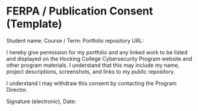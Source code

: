 # FERPA / Publication Consent (Template)

Student name:
Course / Term:
Portfolio repository URL:

I hereby give permission for my portfolio and any linked work to be listed and displayed on the Hocking College Cybersecurity Program website and other program materials. I understand that this may include my name, project descriptions, screenshots, and links to my public repository.

I understand I may withdraw this consent by contacting the Program Director.

Signature (electronic), Date:

